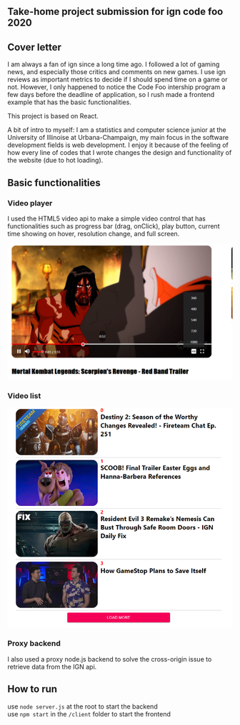 ## Take-home project submission for ign code foo 2020

## Cover letter
I am always a fan of ign since a long time ago. I followed a lot of gaming news, and especially those critics and comments on new games. I use ign reviews as important metrics to decide if I should spend time on a game or not. However, I only happened to notice the Code Foo intership program a few days before the deadline of application, so I rush made a frontend example that has the basic functionalities. 

This project is based on React.

A bit of intro to myself: I am a statistics and computer science junior at the University of Illinoise at Urbana-Champaign, my main focus in the software development fields is web development. I enjoy it because of the feeling of how every line of codes that I wrote changes the design and functionality of the website (due to hot loading). 

## Basic functionalities

### Video player
I used the HTML5 video api to make a simple video control that has functionalities such as progress bar (drag, onClick), play button, current time showing on hover, resolution change, and full screen.   

![Video player](./screenshots/videoPlayer.png)


### Video list
![Video player](./screenshots/videoList.png)

### Proxy backend
I also used a proxy node.js backend to solve the cross-origin issue to retrieve data from the IGN api.  

## How to run

use `node server.js` at the root to start the backend  
use `npm start` in the `/client` folder to start the frontend  